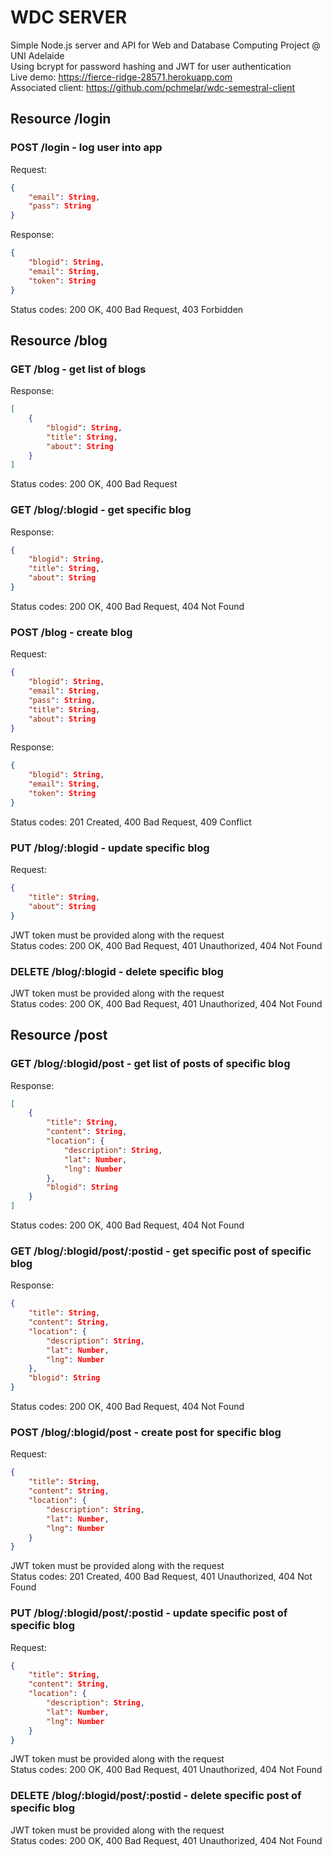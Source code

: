 # WDC SERVER
Simple Node.js server and API for Web and Database Computing Project @ UNI Adelaide   
Using bcrypt for password hashing and JWT for user authentication   
Live demo: https://fierce-ridge-28571.herokuapp.com   
Associated client: https://github.com/pchmelar/wdc-semestral-client

## Resource /login

### POST /login - log user into app  

Request:
```json
{
	"email": String,
	"pass": String
}
```
Response:
```json
{
	"blogid": String,
	"email": String,
	"token": String
}
```

Status codes: 200 OK, 400 Bad Request, 403 Forbidden

## Resource /blog

### GET /blog - get list of blogs  

Response:
```json
[
	{
		"blogid": String,
		"title": String,
		"about": String
	}
]
```

Status codes: 200 OK, 400 Bad Request

### GET /blog/:blogid - get specific blog  

Response:
```json
{
	"blogid": String,
	"title": String,
	"about": String
}
```

Status codes: 200 OK, 400 Bad Request, 404 Not Found

### POST /blog - create blog  

Request:
```json
{
	"blogid": String,
	"email": String,
	"pass": String,
	"title": String,
	"about": String
}
```
Response:
```json
{
	"blogid": String,
	"email": String,
	"token": String
}
```

Status codes: 201 Created, 400 Bad Request, 409 Conflict

### PUT /blog/:blogid - update specific blog  

Request:
```json
{
	"title": String,
	"about": String
}
```

JWT token must be provided along with the request   
Status codes: 200 OK, 400 Bad Request, 401 Unauthorized, 404 Not Found

### DELETE /blog/:blogid - delete specific blog  

JWT token must be provided along with the request   
Status codes: 200 OK, 400 Bad Request, 401 Unauthorized, 404 Not Found

## Resource /post

### GET /blog/:blogid/post - get list of posts of specific blog  

Response:
```json
[
	{
		"title": String,
		"content": String,
		"location": {
			"description": String,
			"lat": Number,
			"lng": Number
		},
		"blogid": String
	}
]
```

Status codes: 200 OK, 400 Bad Request, 404 Not Found

### GET /blog/:blogid/post/:postid - get specific post of specific blog  

Response:
```json
{
	"title": String,
	"content": String,
	"location": {
		"description": String,
		"lat": Number,
		"lng": Number
	},
	"blogid": String
}
```

Status codes: 200 OK, 400 Bad Request, 404 Not Found

### POST /blog/:blogid/post - create post for specific blog  

Request:
```json
{
	"title": String,
	"content": String,
	"location": {
		"description": String,
		"lat": Number,
		"lng": Number
	}
}
```

JWT token must be provided along with the request   
Status codes: 201 Created, 400 Bad Request, 401 Unauthorized, 404 Not Found

### PUT /blog/:blogid/post/:postid - update specific post of specific blog  

Request:
```json
{
	"title": String,
	"content": String,
	"location": {
		"description": String,
		"lat": Number,
		"lng": Number
	}
}
```

JWT token must be provided along with the request   
Status codes: 200 OK, 400 Bad Request, 401 Unauthorized, 404 Not Found

### DELETE /blog/:blogid/post/:postid - delete specific post of specific blog  

JWT token must be provided along with the request   
Status codes: 200 OK, 400 Bad Request, 401 Unauthorized, 404 Not Found
